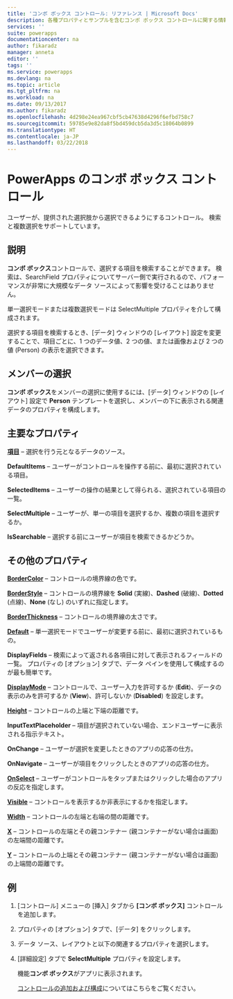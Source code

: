 ```yaml
---
title: 'コンボ ボックス コントロール: リファレンス | Microsoft Docs'
description: 各種プロパティとサンプルを含むコンボ ボックス コントロールに関する情報
services: ''
suite: powerapps
documentationcenter: na
author: fikaradz
manager: anneta
editor: ''
tags: ''
ms.service: powerapps
ms.devlang: na
ms.topic: article
ms.tgt_pltfrm: na
ms.workload: na
ms.date: 09/13/2017
ms.author: fikaradz
ms.openlocfilehash: 4d298e24ea967cbf5cb47638d4296f6efbd758c7
ms.sourcegitcommit: 59785e9e82da8f5bd459dcb5da3d5c18064b0899
ms.translationtype: HT
ms.contentlocale: ja-JP
ms.lasthandoff: 03/22/2018
---
```

# <a name="combo-box-control-in-powerapps"></a>PowerApps のコンボ ボックス コントロール
ユーザーが、提供された選択肢から選択できるようにするコントロール。  検索と複数選択をサポートしています。

## <a name="description"></a>説明
**コンボ ボックス**コントロールで、選択する項目を検索することができます。  検索は、SearchField プロパティについてサーバー側で実行されるので、パフォーマンスが非常に大規模なデータ ソースによって影響を受けることはありません。  

単一選択モードまたは複数選択モードは SelectMultiple プロパティを介して構成されます。

選択する項目を検索するとき、[データ] ウィンドウの [レイアウト] 設定を変更することで、項目ごとに、1 つのデータ値、2 つの値、または画像および 2 つの値 (Person) の表示を選択できます。

## <a name="people-picker"></a>メンバーの選択
**コンボ ボックス**をメンバーの選択に使用するには、[データ] ウィンドウの [レイアウト] 設定で **Person** テンプレートを選択し、メンバーの下に表示される関連データのプロパティを構成します。

## <a name="key-properties"></a>主要なプロパティ
**[項目](properties-core.md)** – 選択を行う元となるデータのソース。

**DefaultItems** – ユーザーがコントロールを操作する前に、最初に選択されている項目。

**SelectedItems** – ユーザーの操作の結果として得られる、選択されている項目の一覧。

**SelectMultiple** – ユーザーが、単一の項目を選択するか、複数の項目を選択するか。

**IsSearchable** – 選択する前にユーザーが項目を検索できるかどうか。

## <a name="additional-properties"></a>その他のプロパティ
**[BorderColor](properties-color-border.md)** – コントロールの境界線の色です。

**[BorderStyle](properties-color-border.md)** – コントロールの境界線を **Solid** (実線)、**Dashed** (破線)、**Dotted** (点線)、**None** (なし) のいずれに指定します。

**[BorderThickness](properties-color-border.md)** – コントロールの境界線の太さです。

**[Default](properties-core.md)** – 単一選択モードでユーザーが変更する前に、最初に選択されているもの。

**DisplayFields** – 検索によって返される各項目に対して表示されるフィールドの一覧。  プロパティの [オプション] タブで、データ ペインを使用して構成するのが最も簡単です。

**[DisplayMode](properties-core.md)** – コントロールで、ユーザー入力を許可するか (**Edit**)、データの表示のみを許可するか (**View**)、許可しないか (**Disabled**) を設定します。

**[Height](properties-size-location.md)** – コントロールの上端と下端の距離です。

**InputTextPlaceholder** – 項目が選択されていない場合、エンドユーザーに表示される指示テキスト。

**OnChange** – ユーザーが選択を変更したときのアプリの応答の仕方。

**OnNavigate** – ユーザーが項目をクリックしたときのアプリの応答の仕方。

**[OnSelect](properties-core.md)** – ユーザーがコントロールをタップまたはクリックした場合のアプリの反応を指定します。

**[Visible](properties-core.md)** – コントロールを表示するか非表示にするかを指定します。

**[Width](properties-size-location.md)** – コントロールの左端と右端の間の距離です。

**[X](properties-size-location.md)** – コントロールの左端とその親コンテナー (親コンテナーがない場合は画面) の左端間の距離です。

**[Y](properties-size-location.md)** – コントロールの上端とその親コンテナー (親コンテナーがない場合は画面) の上端間の距離です。

## <a name="example"></a>例
1. [コントロール] メニューの [挿入] タブから **[コンボ ボックス]** コントロールを追加します。  
2. プロパティの [オプション] タブで、[データ] をクリックします。  
3. データ ソース、レイアウトと以下の関連するプロパティを選択します。
4. [詳細設定] タブで **SelectMultiple** プロパティを設定します。

    機能**コンボ ボックス**がアプリに表示されます。

    [コントロールの追加および構成](../add-configure-controls.md)についてはこちらをご覧ください。
